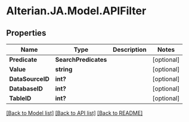 # Alterian.JA.Model.APIFilter

## Properties

Name | Type | Description | Notes
------------ | ------------- | ------------- | -------------
**Predicate** | **SearchPredicates** |  | [optional] 
**Value** | **string** |  | [optional] 
**DataSourceID** | **int?** |  | [optional] 
**DatabaseID** | **int?** |  | [optional] 
**TableID** | **int?** |  | [optional] 

[[Back to Model list]](../README.md#documentation-for-models) [[Back to API list]](../README.md#documentation-for-api-endpoints) [[Back to README]](../README.md)

